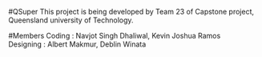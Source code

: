 #QSuper
This project is being developed by Team 23 of Capstone project, Queensland university of Technology. 

#Members
Coding : Navjot Singh Dhaliwal, Kevin Joshua Ramos <br />
Designing : Albert Makmur, Deblin Winata
